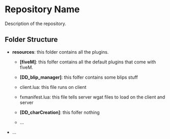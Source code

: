 # Repository Name

Description of the repository.

## Folder Structure

- **resources**: this folder contains all the plugins.
  - **[fiveM]**: this folfer contains all the default plugins that come with fiveM.
   - **[DD_blip_manager]**: this folfer contains some blips stuff
    - client.lua: this file runs on client
    - fxmanifest.lua: this file tells server wgat files to load on the client and server
   - **[DD_charCreation]**: this folfer nothing
    
  - ...

- ...
